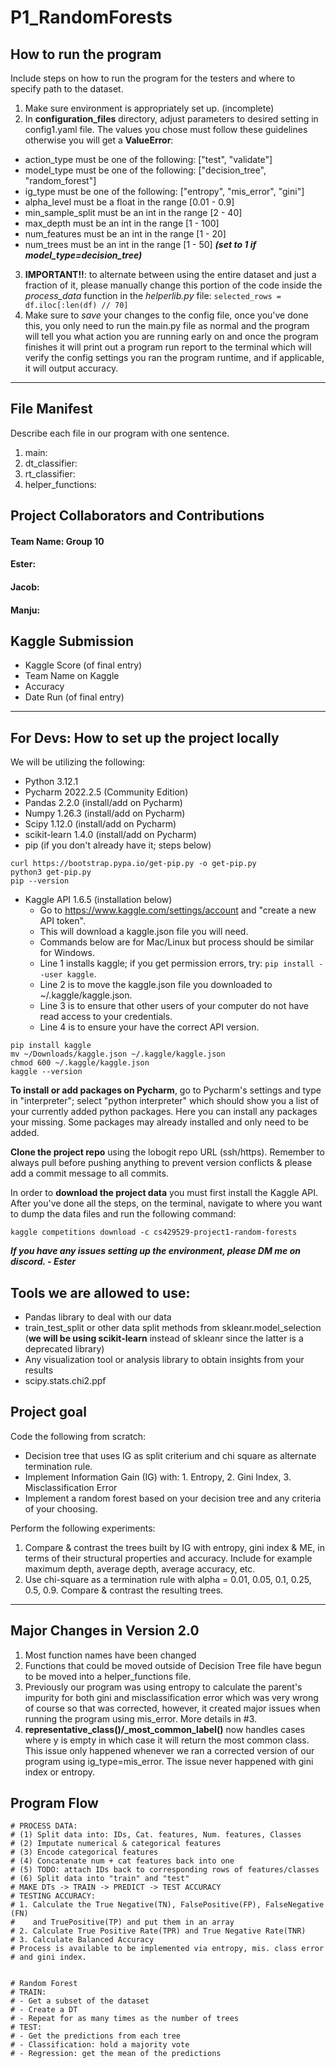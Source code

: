 # P1_RandomForests
## How to run the program
Include steps on how to run the program for the 
testers and where to specify path to the
dataset.
1. Make sure environment is appropriately set up. (incomplete)
2. In **configuration_files** directory, adjust parameters to
desired setting in config1.yaml file. The values you chose must 
follow these guidelines otherwise you will get a **ValueError**:
- action_type must be one of the following: ["test", "validate"]
- model_type must be one of the following: ["decision_tree", "random_forest"]
- ig_type must be one of the following: ["entropy", "mis_error", "gini"]
- alpha_level must be a float in the range [0.01 - 0.9]
- min_sample_split must be an int in the range [2 - 40]
- max_depth must be an int in the range [1 - 100]
- num_features must be an int in the range [1 - 20]
- num_trees must be an int in the range [1 - 50] 
***(set to 1 if model_type=decision_tree)*** 
3. **IMPORTANT!!**: to alternate between using the entire
dataset and just a fraction of it, please manually change
this portion of the code inside the *process_data* function
in the *helperlib.py* file: `selected_rows = df.iloc[:len(df) // 70]`
4. Make sure to *save* your changes to the config file, once you've
done this, you only need to run the main.py file as normal and the
program will tell you what action you are running early on and
once the program finishes it will print out a program run report
to the terminal which will verify the config settings you ran
the program runtime, and if applicable, it will output accuracy.
***
## File Manifest
Describe each file in our program with one sentence.
1. main:
2. dt_classifier:
3. rt_classifier:
4. helper_functions:

## Project Collaborators and Contributions
#### Team Name: Group 10
#### Ester: 
#### Jacob:
#### Manju:

## Kaggle Submission
- Kaggle Score (of final entry)
- Team Name on Kaggle 
- Accuracy 
- Date Run (of final entry)
***
## For Devs: How to set up the project locally
We will be utilizing the following:
- Python 3.12.1
- Pycharm 2022.2.5 (Community Edition)
- Pandas 2.2.0 (install/add on Pycharm)
- Numpy 1.26.3 (install/add on Pycharm)
- Scipy 1.12.0 (install/add on Pycharm)
- scikit-learn 1.4.0 (install/add on Pycharm)
- pip (if you don't already have it; steps below)
```commandline
curl https://bootstrap.pypa.io/get-pip.py -o get-pip.py
python3 get-pip.py
pip --version
```
- Kaggle API 1.6.5 (installation below)
  - Go to https://www.kaggle.com/settings/account and "create a new API token".
  - This will download a kaggle.json file you will need. 
  - Commands below are for Mac/Linux but process should be similar for Windows.
  - Line 1 installs kaggle; if you get permission errors, try: ```pip install --user kaggle```.
  - Line 2 is to move the kaggle.json file you downloaded to ~/.kaggle/kaggle.json.
  - Line 3 is to ensure that other users of your computer do not have read access to your credentials.
  - Line 4 is to ensure your have the correct API version.
```commandline
pip install kaggle
mv ~/Downloads/kaggle.json ~/.kaggle/kaggle.json
chmod 600 ~/.kaggle/kaggle.json
kaggle --version
```

**To install or add packages on Pycharm**, go to Pycharm's
settings and type in "interpreter"; select "python interpreter"
which should show you a list of your currently added python packages.
Here you can install any packages your missing. Some packages may already 
installed and only need to be added.


**Clone the project repo** using the lobogit repo URL (ssh/https).
Remember to always pull before pushing anything to prevent version 
conflicts & please add a commit message to all commits.

In order to **download the project data** you must first install the Kaggle API.
After you've done all the steps, on the terminal, navigate to where you want to 
dump the data files and run the following command:
```commandline
kaggle competitions download -c cs429529-project1-random-forests
```

***If you have any issues setting up the environment, please DM 
me on discord. - Ester***
## Tools we are allowed to use:
- Pandas library to deal with our data
- train_test_split or other data split methods from skleanr.model_selection
  (**we will be using scikit-learn** instead of skleanr since the latter is a 
   deprecated library)
- Any visualization tool or analysis library to obtain insights from your 
results
- scipy.stats.chi2.ppf

## Project goal

Code the following from scratch:
- Decision tree that uses IG as split criterium and chi square as alternate 
termination rule.
- Implement Information Gain (IG) with: 1. Entropy, 2. Gini Index, 3. Misclassification Error
- Implement a random forest based on your decision tree and any criteria 
of your choosing.

Perform the following experiments:

1. Compare & contrast the trees built by IG with entropy, gini index & ME, 
in terms of their structural properties and accuracy. Include for example 
maximum depth, average depth, average accuracy, etc.
2. Use chi-square as a termination rule with alpha = 0.01, 0.05, 0.1, 0.25, 
0.5, 0.9. Compare & contrast the resulting trees.

***

## Major Changes in Version 2.0
1. Most function names have been changed
2. Functions that could be moved outside of Decision Tree file have begun to be moved into
a helper_functions file. 
3. Previously our program was using entropy to calculate the parent's impurity for both
gini and misclassification error which was very wrong of course so that was corrected, however,
it created major issues when running the program using mis_error. More details in #3.
4. **representative_class()/_most_common_label()** now handles cases where y is empty in which
case it will return the most common class. This issue only happened whenever we ran a corrected
version of our program using ig_type=mis_error. The issue never happened with gini index or
entropy.


## Program Flow

    # PROCESS DATA:
    # (1) Split data into: IDs, Cat. features, Num. features, Classes
    # (2) Imputate numerical & categorical features
    # (3) Encode categorical features
    # (4) Concatenate num + cat features back into one
    # (5) TODO: attach IDs back to corresponding rows of features/classes
    # (6) Split data into "train" and "test" 
    # MAKE DTs -> TRAIN -> PREDICT -> TEST ACCURACY
    # TESTING ACCURACY:
    # 1. Calculate the True Negative(TN), FalsePositive(FP), FalseNegative (FN)
    #    and TruePositive(TP) and put them in an array
    # 2. Calculate True Positive Rate(TPR) and True Negative Rate(TNR)
    # 3. Calculate Balanced Accuracy
    # Process is available to be implemented via entropy, mis. class error
    # and gini index.


    # Random Forest
    # TRAIN:
    # - Get a subset of the dataset
    # - Create a DT
    # - Repeat for as many times as the number of trees
    # TEST:
    # - Get the predictions from each tree
    # - Classification: hold a majority vote
    # - Regression: get the mean of the predictions